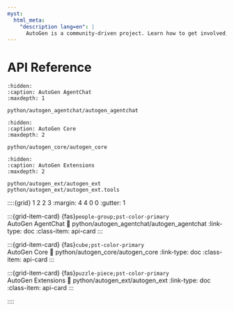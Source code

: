 ```yaml
---
myst:
  html_meta:
    "description lang=en": |
      AutoGen is a community-driven project. Learn how to get involved, contribute, and connect with the community.
---
```


<style>
.api-card {
  text-align: center;
  font-size: 1.2rem;
}

.api-card svg {
  font-size: 2rem;
}


</style>

# API Reference

```{toctree}
:hidden:
:caption: AutoGen AgentChat
:maxdepth: 1

python/autogen_agentchat/autogen_agentchat
```

```{toctree}
:hidden:
:caption: AutoGen Core
:maxdepth: 2

python/autogen_core/autogen_core
```

```{toctree}
:hidden:
:caption: AutoGen Extensions
:maxdepth: 2

python/autogen_ext/autogen_ext
python/autogen_ext/autogen_ext.tools
```

::::{grid} 1 2 2 3
:margin: 4 4 0 0
:gutter: 1

:::{grid-item-card} {fas}`people-group;pst-color-primary` <br> AutoGen AgentChat
:link: python/autogen_agentchat/autogen_agentchat
:link-type: doc
:class-item: api-card
:::

:::{grid-item-card} {fas}`cube;pst-color-primary` <br> AutoGen Core
:link: python/autogen_core/autogen_core
:link-type: doc
:class-item: api-card
:::

:::{grid-item-card} {fas}`puzzle-piece;pst-color-primary` <br> AutoGen Extensions
:link: python/autogen_ext/autogen_ext
:link-type: doc
:class-item: api-card
:::

::::
